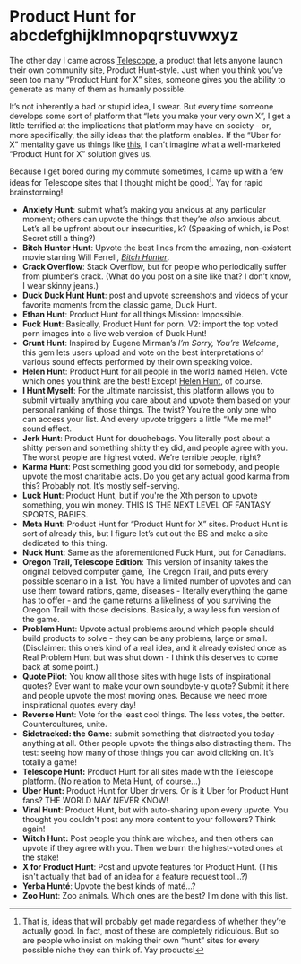 # Product Hunt for abcdefghijklmnopqrstuvwxyz
The other day I came across [Telescope][1], a product that lets anyone launch their own community site, Product Hunt-style. Just when you think you’ve seen too many “Product Hunt for X” sites, someone gives you the ability to generate as many of them as humanly possible.

It’s not inherently a bad or stupid idea, I swear. But every time someone develops some sort of platform that “lets you make your very own X”, I get a little terrified at the implications that platform may have on society - or, more specifically, the silly ideas that the platform enables. If the “Uber for X” mentality gave us things like [this][2], I can’t imagine what a well-marketed “Product Hunt for X” solution gives us.

Because I get bored during my commute sometimes, I came up with a few ideas for Telescope sites that I thought might be good[^1]. Yay for rapid brainstorming!

- **Anxiety Hunt**: submit what’s making you anxious at any particular moment; others can upvote the things that they’re *also* anxious about. Let’s all be upfront about our insecurities, k? (Speaking of which, is Post Secret still a thing?)
- **Bitch Hunter Hunt**: Upvote the best lines from the amazing, non-existent movie starring Will Ferrell, [*Bitch Hunter*][3].
- **Crack Overflow**: Stack Overflow, but for people who periodically suffer from plumber’s crack. (What do you post on a site like that? I don’t know, I wear skinny jeans.)
- **Duck Duck Hunt Hunt**: post and upvote screenshots and videos of your favorite moments from the classic game, Duck Hunt.
- **Ethan Hunt**: Product Hunt for all things Mission: Impossible. 
- **Fuck Hunt**: Basically, Product Hunt for porn. V2: import the top voted porn images into a live web version of Duck Hunt!
- **Grunt Hunt**: Inspired by Eugene Mirman’s *I’m Sorry, You’re Welcome*, this gem lets users upload and vote on the best interpretations of various sound effects performed by their own speaking voice. 
- **Helen Hunt**: Product Hunt for all people in the world named Helen. Vote which ones you think are the best! Except [Helen Hunt][4], of course.
- **I Hunt Myself**: For the ultimate narcissist, this platform allows you to submit virtually anything you care about and upvote them based on your personal ranking of those things. The twist? You’re the only one who can access your list. And every upvote triggers a little “Me me me!” sound effect.
- **Jerk Hunt**: Product Hunt for douchebags. You literally post about a shitty person and something shitty they did, and people agree with you. The worst people are highest voted. We’re terrible people, right?
- **Karma Hunt**: Post something good you did for somebody, and people upvote the most charitable acts. Do you get any actual good karma from this? Probably not. It’s mostly self-serving.
- **Luck Hunt**: Product Hunt, but if you're the Xth person to upvote something, you win money. THIS IS THE NEXT LEVEL OF FANTASY SPORTS, BABIES.
- **Meta Hunt**: Product Hunt for “Product Hunt for X” sites. Product Hunt is sort of already this, but I figure let’s cut out the BS and make a site dedicated to this thing.
- **Nuck Hunt**: Same as the aforementioned Fuck Hunt, but for Canadians. 
- **Oregon Trail, Telescope Edition**: This version of insanity takes the original beloved computer game, The Oregon Trail, and puts every possible scenario in a list. You have a limited number of upvotes and can use them toward rations, game, diseases - literally everything the game has to offer - and the game returns a likeliness of you surviving the Oregon Trail with those decisions. Basically, a way less fun version of the game.
- **Problem Hunt**: Upvote actual problems around which people should build products to solve - they can be any problems, large or small. (Disclaimer: this one’s kind of a real idea, and it already existed once as Real Problem Hunt but was shut down - I think this deserves to come back at some point.)
- **Quote Pilot**: You know all those sites with huge lists of inspirational quotes? Ever want to make your own soundbyte-y quote? Submit it here and people upvote the most moving ones. Because we need more inspirational quotes every day!
- **Reverse Hunt**: Vote for the least cool things. The less votes, the better. Countercultures, unite. 
- **Sidetracked: the Game**: submit something that distracted you today - anything at all. Other people upvote the things also distracting them. The test: seeing how many of those things you can avoid clicking on. It’s totally a game!
- **Telescope Hunt:** Product Hunt for all sites made with the Telescope platform. (No relation to Meta Hunt, of course…)
- **Uber Hunt:** Product Hunt for Uber drivers. Or is it Uber for Product Hunt fans? THE WORLD MAY NEVER KNOW!
- **Viral Hunt**: Product Hunt, but with auto-sharing upon every upvote. You thought you couldn't post any more content to your followers? Think again!
- **Witch Hunt:** Post people you think are witches, and then others can upvote if they agree with you. Then we burn the highest-voted ones at the stake! 
- **X for Product Hunt**: Post and upvote features for Product Hunt. (This isn't actually that bad of an idea for a feature request tool...?)
- **Yerba Hunté**: Upvote the best kinds of maté…?
- **Zoo Hunt**: Zoo animals. Which ones are the best? I’m done with this list.

[^1]:	That is, ideas that will probably get made regardless of whether they’re actually good. In fact, most of these are completely ridiculous. But so are people who insist on making their own “hunt” sites for every possible niche they can think of. Yay products!

[1]:	http://www.telescopeapp.org
[2]:	http://www.bottlestonightapp.com
[3]:	https://www.youtube.com/watch?v=qLa_beHZfws
[4]:	https://en.wikipedia.org/wiki/Helen_Hunt